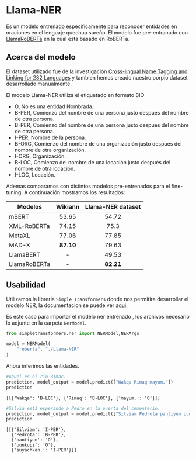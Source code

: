 # Llama-NER
Es un modelo entrenado especificamente para reconocer entidades en oraciones en el lenguaje quechua sureño. El modelo fue pre-entranado con [LlamaRoBERTa](https://github.com/Llamacha/LlamaRoBERTa) en la cual esta basado en RoBERTa.

## Acerca del modelo
El dataset utilizado fue de la investigación 
[Cross-lingual Name Tagging and Linking for 282 Languages](https://aclanthology.org/P17-1178.pdf)
y tambien hemos creado nuestro porpio dataset desarrollado manualmente.

El modelo Llama-NER utiliza el etiquetado en formato BIO
- O, No es una entidad Nombrada.
- B-PER, Comienzo del nombre de una persona justo después del nombre de otra persona.
- B-PER, Comienzo del nombre de una persona justo después del nombre de otra persona.
- I-PER, Nombre de la persona.
- B-ORG, Comienzo del nombre de una organización justo después del nombre de otra organización.
- I-ORG, Organización.
- B-LOC, Comienzo del nombre de una locación justo después del nombre de otra locación.
- I-LOC, Locación.

Ademas comparamos con distintos modelos pre-entrenados para el fine-tuning. A continuación mostramos los resultados:

| Modelos | Wikiann | Llama-NER dataset |             
|---------|:---------:|:-------------------:|
| mBERT   | 53.65   | 54.72             | 
| XML-RoBERTa  | 74.15      | 75.3      | 
| MetaXL  | 77.06      | 77.85        |
| MAD-X  | **87.10**      | 79.63        | 
| LlamaBERT  |   -   | 49.53        | 
| LlamaRoBERTa  |  -     | **82.21**        | 

## Usabilidad
Utilizamos la libreria `Simple Transformers` donde nos permitira desarrollar el modelo NER, la documentacion se puede ver [aqui](https://simpletransformers.ai/docs/ner-model/).

Es este caso para importar el modelo ner entrenado , los archivos necesario lo adjunte en la carpeta `NerModel`.

```python
from simpletransformers.ner import NERModel,NERArgs

model = NERModel(
    "roberta", "./Llama-NER"
)
```
Ahora inferimos las entidades.

```python
#Aquel es el río Rímac.
prediction, model_output = model.predict(["Wakqa Rimaq mayum."]) 
prediction
```
```
[[{'Wakqa': 'B-LOC'}, {'Rimaq': 'B-LOC'}, {'mayum.': 'O'}]]
```
```python
#Silvia está esperando a Pedro en la puerta del cementerio.
prediction, model_output = model.predict(["Silviam Pedrota pantiyun punkupi suyachkan."]) 
prediction
```
```
[[{'Silviam': 'I-PER'},
  {'Pedrota': 'B-PER'},
  {'pantiyun': 'O'},
  {'punkupi': 'O'},
  {'suyachkan.': 'I-PER'}]]
  ```



